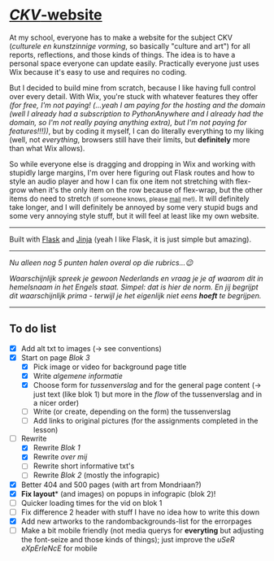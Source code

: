 # [*CKV*-website](https://ckv.gijs6.nl/)

At my school, everyone has to make a website for the subject CKV (*culturele en kunstzinnige vorming*, so basically "culture and art") for all reports, reflections, and those kinds of things. The idea is to have a personal space everyone can update easily. Practically everyone just uses Wix because it's easy to use and requires no coding.

But I decided to build mine from scratch, because I like having full control over every detail. With Wix, you're stuck with whatever features they offer *(for free, I'm not paying! (...yeah I am paying for the hosting and the domain (well I already had a subscription to PythonAnywhere and I already had the domain, so I'm not really paying anything extra), but I'm not paying for features!!!))*, but by coding it myself, I can do literally everything to my liking (well, not *everything*, browsers still have their limits, but **definitely** more than what Wix allows).

So while everyone else is dragging and dropping in Wix and working with stupidly large margins, I'm over here figuring out Flask routes and how to style an audio player and how I can fix one item not stretching with flex-grow when it's the only item on the row because of flex-wrap, but the other items do need to stretch <small>(if someone knows, please [mail](mailto:gijs6@dupunkto.org) me!)</small>. It will definitely take longer, and I will definitely be annoyed by some very stupid bugs and some very annoying style stuff, but it will feel at least like my own website.

***

Built with [Flask](https://github.com/pallets/flask) and [Jinja](https://github.com/pallets/jinja) (yeah I like Flask, it is just simple but amazing).

***

*Nu alleen nog 5 punten halen overal op die rubrics...😉*

*Waarschijnlijk spreek je gewoon Nederlands en vraag je je af waarom dit in hemelsnaam in het Engels staat. Simpel: dat is hier de norm. En jij begrijpt dit waarschijnlijk prima - terwijl je het eigenlijk niet eens **hoeft** te begrijpen.*

***

## To do list

- [x] Add alt txt to images (-> see conventions)
- [x] Start on page *Blok 3*
    - [x] Pick image or video for background page title
    - [x] Write *algemene informatie*
    - [x] Choose form for *tussenverslag* and for the general page content (-> just text (like blok 1) but more in the *flow* of the tussenverslag and in a nicer order)
    - [ ] Write (or create, depending on the form) the tussenverslag
    - [ ] Add links to original pictures (for the assignments completed in the lesson)
- [ ] Rewrite
    - [x] Rewrite *Blok 1*
    - [x] Rewrite *over mij*
    - [ ] Rewrite short informative txt's
    - [ ] Rewrite *Blok 2* (mostly the infograpic)
- [x] Better 404 and 500 pages (with art from Mondriaan?)
- [x] **Fix layout*** (and images) on popups in infograpic (blok 2)!
- [ ] Quicker loading times for the vid on blok 1
- [ ] Fix difference 2 header with stuff I have no idea how to write this down
- [x] Add new artworks to the randombackgrounds-list for the errorpages
- [ ] Make a bit mobile friendly (not media querys for **everyting** but adjusting the font-seize and those kinds of things); just improve the *uSeR eXpErIeNcE* for mobile
